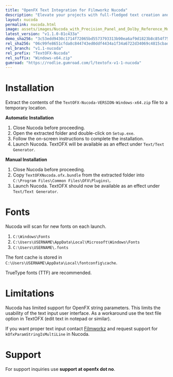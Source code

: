 ```yaml
---
title: "OpenFX Text Integration for Filmworkz Nucoda"
description: "Elevate your projects with full-fledged text creation and animation seamlessly integrated within your existing Nucoda workflow, powered by our advanced OpenFX text generator."
layout: nucoda
permalink: nucoda.html
image: assets/images/Nucoda_with_Precision_Panel_and_Dolby_Reference_Monitor.jpg
latest_version: "v1.1.0-81c433a"
demo_sha256: "3c53edd9430c1714f72065bd5573793313b90ea6af9d1823b8c854f75aa9179e"
rel_sha256: "06c99fe8651cfda8c844743ed0ddf4434a1f34a6722d34069c4815cbad022d2f"
rel_branch: "v1.1-nucoda"
rel_prefix: "TextOFX-Nucoda"
rel_suffix: "Windows-x64.zip"
gumroad: "https://rodlie.gumroad.com/l/textofx-v1-1-nucoda"
---
```


# Installation

Extract the contents of the `TextOFX-Nucoda-VERSION-Windows-x64.zip` file to a temporary location.

**Automatic Installation**

1. Close Nucoda before proceeding.
2. Open the extracted folder and double-click on `Setup.exe`.
3. Follow the on-screen instructions to complete the installation.
4. Launch Nucoda. TextOFX will be available as an effect under `Text/Text Generator`.

**Manual Installation**

1. Close Nucoda before proceeding.
2. Copy `TextOFXNucoda.ofx.bundle` from the extracted folder into `C:\Program Files\Common Files\OFX\Plugins\`.
3. Launch Nucoda. TextOFX should now be available as an effect under `Text/Text Generator`.

# Fonts

Nucoda will scan for new fonts on each launch.

1. `C:\Windows\Fonts`
2. `C:\Users\USERNAME\AppData\Local\Microsoft\Windows\Fonts`
3. `C:\Users\USERNAME\.fonts`

The font cache is stored in `C:\Users\USERNAME\AppData\Local\fontconfig\cache`.

TrueType fonts (TTF) are recommended.

# Limitations

Nucoda has limited support for OpenFX string parameters. This limits the usability of the text input user interface. As a workaround use the text file option in TextOFX (edit text in notepad or similar).

If you want proper text input contact [Filmworkz](https://filmworkz.com/nucoda/) and request support for `kOfxParamStringIsMultiLine` in Nucoda.

# Support

For support inquiries use **support at openfx dot no**.
